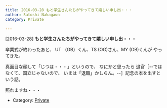 ```yaml
---
title: 2016-03-28 もと学生さんたちがやってきて嬉しい申し出・・・
author: Satoshi Nakagawa
category: Private

---
```


[2016-03-28] **もと学生さんたちがやってきて嬉しい申し出・・・** 

 卒業式が終わったあと、
UT （OB）くん、TS (OG)さん、MY (OB)くんが
やってきた。

 真面目な顔して「じつは・・・」というので、
なにかと思ったら
退官［--ではなくて、国立じゃないので、
いまは「退職」かしらん。--］記念の本を出すという話。

 照れますね・・・

- Category: [Private](https://merapano.github.io/categories.html#Private)


